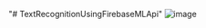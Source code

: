 "# TextRecognitionUsingFirebaseMLApi" 
![image](https://github.com/MiraSharma8511/TextRecognitionUsingFirebase/blob/master/Screenshot_20190621_183906.jpg)

